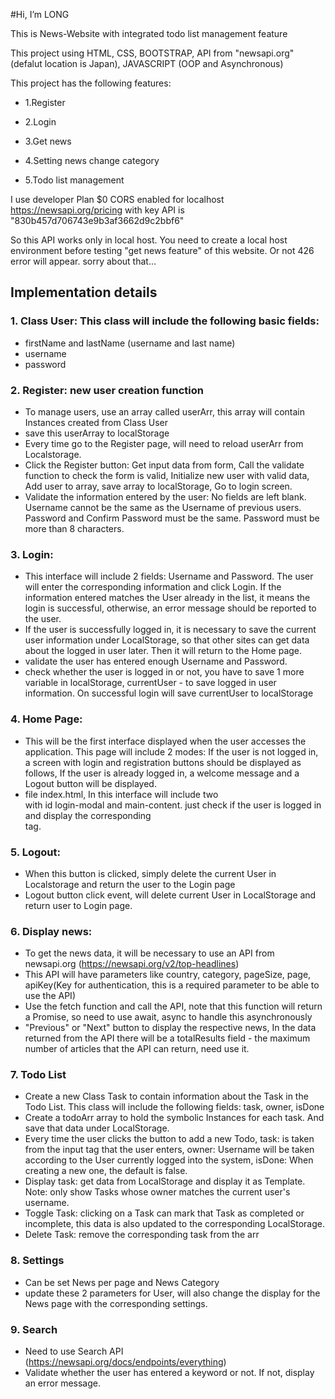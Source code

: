 #Hi, I’m LONG

This is News-Website with integrated todo list management feature

This project using HTML, CSS, BOOTSTRAP, API from "newsapi.org"(defalut location is Japan), JAVASCRIPT (OOP and Asynchronous)

This project has the following features:

- 1.Register

- 2.Login

- 3.Get news

- 4.Setting news change category

- 5.Todo list management

I use developer Plan $0 CORS enabled for localhost https://newsapi.org/pricing 
with key API is "830b457d706743e9b3af3662d9c2bbf6"

So this API works only in local host.
You need to create a local host environment before testing "get news feature" of this website.
Or not 426 error will appear. sorry about that...

## Implementation details
### 1. Class User: This class will include the following basic fields:
- firstName and lastName (username and last name)
- username
- password
### 2. Register: new user creation function
- To manage users, use an array called userArr, this array will contain Instances created from Class User
- save this userArray to localStorage
- Every time go to the Register page, will need to reload userArr from Localstorage.
- Click the Register button: Get input data from form, Call the validate function to check the form is valid, Initialize new user with valid data, Add user to array, save array to localStorage, Go to login screen.
- Validate the information entered by the user: No fields are left blank. Username cannot be the same as the Username of previous users. Password and Confirm Password must be the same. Password must be more than 8 characters.
### 3. Login: 
- This interface will include 2 fields: Username and Password. The user will enter the corresponding information and click Login. If the information entered matches the User already in the list, it means the login is successful, otherwise, an error message should be reported to the user.
- If the user is successfully logged in, it is necessary to save the current user information under LocalStorage, so that other sites can get data about the logged in user later. Then it will return to the Home page.
- validate the user has entered enough Username and Password.
- check whether the user is logged in or not, you have to save 1 more variable in localStorage, currentUser - to save logged in user information. On successful login will save currentUser to localStorage
### 4. Home Page:
- This will be the first interface displayed when the user accesses the application. This page will include 2 modes: If the user is not logged in, a screen with login and registration buttons should be displayed as follows, If the user is already logged in, a welcome message and a Logout button will be displayed.
- file index.html, In this interface will include two <div> with id login-modal and main-content. just check if the user is logged in and display the corresponding <div> tag.
### 5. Logout:
- When this button is clicked, simply delete the current User in Localstorage and return the user to the Login page
- Logout button click event, will delete current User in LocalStorage and return user to Login page.
### 6. Display news:
- To get the news data, it will be necessary to use an API from newsapi.org (https://newsapi.org/v2/top-headlines)
- This API will have parameters like country, category, pageSize, page, apiKey(Key for authentication, this is a required parameter to be able to use the API)
- Use the fetch function and call the API, note that this function will return a Promise, so need to use await, async to handle this asynchronously
- "Previous" or "Next" button to display the respective news, In the data returned from the API there will be a totalResults field - the maximum number of articles that the API can return, need use it.
### 7. Todo List
- Create a new Class Task to contain information about the Task in the Todo List. This class will include the following fields: task, owner, isDone
- Create a todoArr array to hold the symbolic Instances for each task. And save that data under LocalStorage.
- Every time the user clicks the button to add a new Todo, task: is taken from the input tag that the user enters, owner: Username will be taken according to the User currently logged into the system, isDone: When creating a new one, the default is false.
- Display task: get data from LocalStorage and display it as Template. Note: only show Tasks whose owner matches the current user's username.
- Toggle Task: clicking on a Task can mark that Task as completed or incomplete, this data is also updated to the corresponding LocalStorage.
- Delete Task: remove the corresponding task from the arr
### 8. Settings
- Can be set News per page and News Category
- update these 2 parameters for User, will also change the display for the News page with the corresponding settings.
### 9. Search
- Need to use Search API (https://newsapi.org/docs/endpoints/everything)
- Validate whether the user has entered a keyword or not. If not, display an error message.

